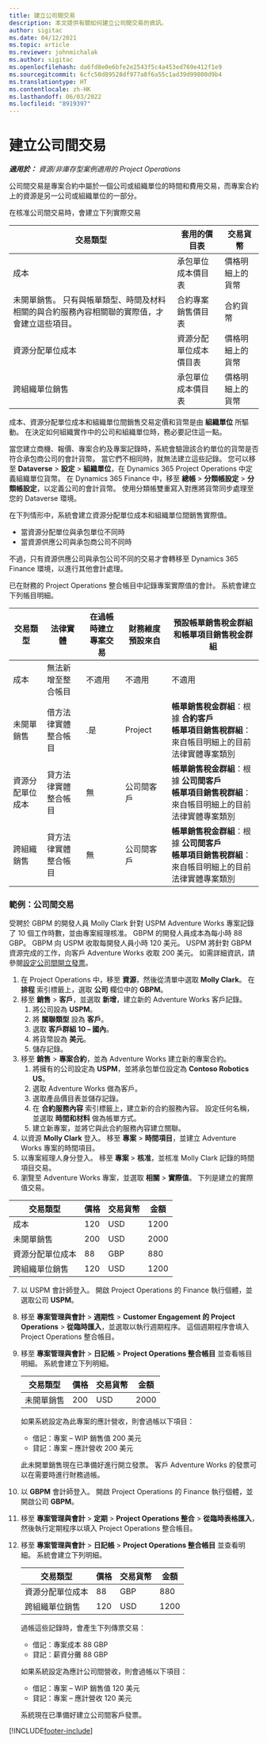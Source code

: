 ```yaml
---
title: 建立公司間交易
description: 本文提供有關如何建立公司間交易的資訊。
author: sigitac
ms.date: 04/12/2021
ms.topic: article
ms.reviewer: johnmichalak
ms.author: sigitac
ms.openlocfilehash: da6fd8e0e6bfe2e2543f5c4a453ed769e412f1e9
ms.sourcegitcommit: 6cfc50d89528df977a8f6a55c1ad39d99800d9b4
ms.translationtype: HT
ms.contentlocale: zh-HK
ms.lasthandoff: 06/03/2022
ms.locfileid: "8919397"
---
```

# <a name="create-intercompany-transactions"></a>建立公司間交易

_**適用於：** 資源/非庫存型案例適用的 Project Operations_

公司間交易是專案合約中屬於一個公司或組織單位的時間和費用交易，而專案合約上的資源是另一公司或組織單位的一部分。

在核准公司間交易時，會建立下列實際交易

| **交易類型** | **套用的價目表** | **交易貨幣** |
| --- | --- | --- |
| 成本 | 承包單位成本價目表 | 價格明細上的貨幣 |
| 未開單銷售。 只有與帳單類型、時間及材料相關的與合約服務內容相關聯的實際值，才會建立這些項目。 | 合約專案銷售價目表 | 合約貨幣 |
| 資源分配單位成本 | 資源分配單位成本價目表 | 價格明細上的貨幣 |
| 跨組織單位銷售 | 承包單位成本價目表 | 價格明細上的貨幣 |

成本、資源分配單位成本和組織單位間銷售交易定價和貨幣是由 **組織單位** 所驅動。 在決定如何組織實作中的公司和組織單位時，務必要記住這一點。

當您建立商機、報價、專案合約及專案記錄時，系統會驗證該合約單位的貨幣是否符合承包商公司的會計貨幣。 當它們不相同時，就無法建立這些記錄。 您可以移至 **Dataverse** > **設定** > **組織單位**，在 Dynamics 365 Project Operations 中定義組織單位貨幣。 在 Dynamics 365 Finance 中，移至 **總帳** > **分類帳設定** > **分類帳設定**，以定義公司的會計貨幣。 使用分類帳雙重寫入對應將貨幣同步處理至您的 Dataverse 環境。

在下列情形中，系統會建立資源分配單位成本和組織單位間銷售實際值。

  - 當資源分配單位與承包單位不同時
  - 當資源供應公司與承包商公司不同時

不過，只有資源供應公司與承包公司不同的交易才會轉移至 Dynamics 365 Finance 環境，以進行其他會計處理。

已在財務的 Project Operations 整合帳目中記錄專案實際值的會計。 系統會建立下列帳目明細。

| **交易類型** | **法律實體** | **在過帳時建立專案交易** | **財務維度預設來自** | **預設帳單銷售稅金群組和帳單項目銷售稅金群組** |
| --- | --- | --- | --- | --- |
| 成本 | 無法新增至整合帳目 | 不適用 | 不適用 | 不適用 |
| 未開單銷售 | 借方法律實體整合帳目 | .是 | Project | **帳單銷售稅金群組**：根據 **合約客戶** <br/> **帳單項目銷售稅群組**：來自帳目明細上的目前法律實體專案類別 |
| 資源分配單位成本 | 貸方法律實體整合帳目 | 無 | 公司間客戶 | **帳單銷售稅金群組**：根據 **公司間客戶** <br/> **帳單項目銷售稅群組**：來自帳目明細上的目前法律實體專案類別 |
| 跨組織銷售 | 貸方法律實體整合帳目 | 無 | 公司間客戶 | **帳單銷售稅金群組**：根據 **公司間客戶** <br/> **帳單項目銷售稅群組**：來自帳目明細上的目前法律實體專案類別 |

### <a name="example-intercompany-transactions"></a>範例：公司間交易

受聘於 GBPM 的開發人員 Molly Clark 針對 USPM Adventure Works 專案記錄了 10 個工作時數，並由專案經理核准。 GBPM 的開發人員成本為每小時 88 GBP。 GBPM 向 USPM 收取每開發人員小時 120 美元。 USPM 將針對 GBPM 資源完成的工作，向客戶 Adventure Works 收取 200 美元。 如需詳細資訊，請參閱[設定公司間開立發票](configure-intercompany-invoicing.md)。

1. 在 Project Operations 中，移至 **資源**，然後從清單中選取 **Molly Clark**。 在 **排程** 索引標籤上，選取 **公司** 欄位中的 **GBPM**。
2. 移至 **銷售** > **客戶**，並選取 **新增**，建立新的 Adventure Works 客戶記錄。
    1. 將公司設為 **USPM**。
    2. 將 **關聯類型** 設為 **客戶**。
    3. 選取 **客戶群組 10 – 國內**。
    4. 將貨幣設為 **美元**。
    5. 儲存記錄。
3. 移至 **銷售** > **專案合約**，並為 Adventure Works 建立新的專案合約。
    1. 將擁有的公司設定為 **USPM**，並將承包單位設定為 **Contoso Robotics US**。
    2. 選取 Adventure Works 做為客戶。
    3. 選取產品價目表並儲存記錄。
    4. 在 **合約服務內容** 索引標籤上，建立新的合約服務內容。 設定任何名稱，並選取 **時間和材料** 做為帳單方式。
    5. 建立新專案，並將它與此合約服務內容建立關聯。
4. 以資源 **Molly Clark** 登入。 移至 **專案** > **時間項目**，並建立 Adventure Works 專案的時間項目。
5. 以專案經理人身分登入。 移至 **專案** > **核准**，並核准 Molly Clark 記錄的時間項目交易。
6. 瀏覽至 Adventure Works 專案，並選取 **相關** > **實際值**。 下列是建立的實際值交易。

| **交易類型** | **價格** | **交易貨幣** | **金額** |
| --- | --- | --- | --- |
| 成本 | 120 | USD | 1200 |
| 未開單銷售 | 200 | USD | 2000 |
| 資源分配單位成本 | 88 | GBP | 880 |
| 跨組織單位銷售 | 120 | USD | 1200 |

7. 以 USPM 會計師登入。 開啟 Project Operations 的 Finance 執行個體，並選取公司 **USPM**。 
8. 移至 **專案管理與會計** > **週期性** > **Customer Engagement 的 Project Operations** > **從臨時匯入**，並選取以執行週期程序。 這個週期程序會填入 Project Operations 整合帳目。
9. 移至 **專案管理與會計** > **日記帳** > **Project Operations 整合帳目** 並查看帳目明細。 系統會建立下列明細。

    | **交易類型** | **價格** | **交易貨幣** | **金額** |
    | --- | --- | --- | --- |
    | 未開單銷售 | 200 | USD | 2000 |

    如果系統設定為此專案的應計營收，則會過帳以下項目：

    - 借記：專案 – WIP 銷售值 200 美元
    - 貸記：專案 – 應計營收 200 美元

    此未開單銷售現在已準備好進行開立發票。 客戶 Adventure Works 的發票可以在需要時進行財務過帳。

10. 以 **GBPM** 會計師登入。 開啟 Project Operations 的 Finance 執行個體，並開啟公司 **GBPM**。 
11. 移至 **專案管理與會計** > **定期** > **Project Operations 整合** > **從臨時表格匯入**，然後執行定期程序以填入 Project Operations 整合帳目。
12. 移至 **專案管理與會計** > **日記帳** > **Project Operations 整合帳目** 並查看明細。 系統會建立下列明細。

    | **交易類型** | **價格** | **交易貨幣** | **金額** |
    | --- | --- | --- | --- |
    | 資源分配單位成本 | 88 | GBP | 880 |
    | 跨組織單位銷售 | 120 | USD | 1200 |

    過帳這些記錄時，會產生下列傳票交易：

    - 借記：專案成本 88 GBP
    - 貸記：薪資分攤 88 GBP

    如果系統設定為應計公司間營收，則會過帳以下項目：

    - 借記：專案 – WIP 銷售值 120 美元
    - 貸記：專案 – 應計營收 120 美元

    系統現在已準備好建立公司間客戶發票。


[!INCLUDE[footer-include](../includes/footer-banner.md)]
